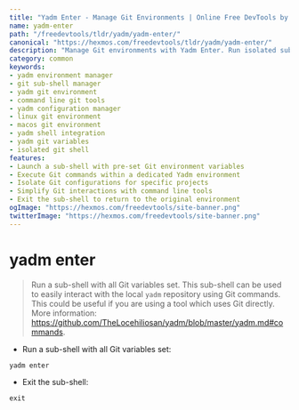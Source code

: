 ```yaml
---
title: "Yadm Enter - Manage Git Environments | Online Free DevTools by Hexmos"
name: yadm-enter
path: "/freedevtools/tldr/yadm/yadm-enter/"
canonical: "https://hexmos.com/freedevtools/tldr/yadm/yadm-enter/"
description: "Manage Git environments with Yadm Enter. Run isolated sub-shells with Git variables for simplified Git command interaction. Free online tool, no registration required."
category: common
keywords:
- yadm environment manager
- git sub-shell manager
- yadm git environment
- command line git tools
- yadm configuration manager
- linux git environment
- macos git environment
- yadm shell integration
- yadm git variables
- isolated git shell
features:
- Launch a sub-shell with pre-set Git environment variables
- Execute Git commands within a dedicated Yadm environment
- Isolate Git configurations for specific projects
- Simplify Git interactions with command line tools
- Exit the sub-shell to return to the original environment
ogImage: "https://hexmos.com/freedevtools/site-banner.png"
twitterImage: "https://hexmos.com/freedevtools/site-banner.png"
---
```


# yadm enter

> Run a sub-shell with all Git variables set. This sub-shell can be used to easily interact with the local `yadm` repository using Git commands.
> This could be useful if you are using a tool which uses Git directly.
> More information: <https://github.com/TheLocehiliosan/yadm/blob/master/yadm.md#commands>.

- Run a sub-shell with all Git variables set:

`yadm enter`

- Exit the sub-shell:

`exit`
